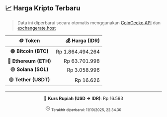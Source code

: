 

<!-- HARGA_KRIPTO -->
## 📈 Harga Kripto Terbaru

> Data ini diperbarui secara otomatis menggunakan [CoinGecko API](https://www.coingecko.com/) dan [exchangerate.host](https://exchangerate.host/)

<div align="center">

| 🪙 Token | 💰 Harga (IDR) |
|:------:|---------------:|
| 🟠 **Bitcoin (BTC)**   | Rp 1.864.494.264 |
| 🔵 **Ethereum (ETH)**  | Rp 63.701.998 |
| 🟣 **Solana (SOL)**    | Rp 3.058.996 |
| 🟢 **Tether (USDT)**   | Rp 16.626 |

---

💱 **Kurs Rupiah (USD → IDR)**: Rp 16.593

🕒 <sub>Terakhir diperbarui: 11/10/2025, 22.34.30</sub>

</div>
<!-- /HARGA_KRIPTO -->